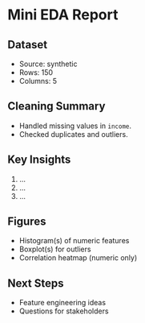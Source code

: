 # Mini EDA Report

## Dataset
- Source: synthetic
- Rows: 150
- Columns: 5

## Cleaning Summary
- Handled missing values in `income`.
- Checked duplicates and outliers.

## Key Insights
1. ...
2. ...
3. ...

## Figures
- Histogram(s) of numeric features
- Boxplot(s) for outliers
- Correlation heatmap (numeric only)

## Next Steps
- Feature engineering ideas
- Questions for stakeholders
